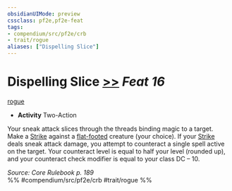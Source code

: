 ```yaml
---
obsidianUIMode: preview
cssclass: pf2e,pf2e-feat
tags:
- compendium/src/pf2e/crb
- trait/rogue
aliases: ["Dispelling Slice"]
---
```

# Dispelling Slice  [>>](/rules/core-rulebook/chapter-9-playing-the-game.md#Actions "Two-Action") *Feat 16*  
[rogue](/rules/traits/rogue.md)  

- **Activity** Two-Action

Your sneak attack slices through the threads binding magic to a target. Make a [Strike](/rules/actions/strike.md) against a [flat-footed](/rules/conditions.md#Flat-footed) creature (your choice). If your [Strike](/rules/actions/strike.md) deals sneak attack damage, you attempt to counteract a single spell active on the target. Your counteract level is equal to half your level (rounded up), and your counteract check modifier is equal to your class DC – 10.

*Source: Core Rulebook p. 189*  
%% #compendium/src/pf2e/crb #trait/rogue %%